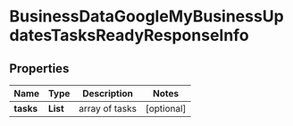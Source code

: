 # BusinessDataGoogleMyBusinessUpdatesTasksReadyResponseInfo


## Properties

| Name | Type | Description | Notes |
|------------ | ------------- | ------------- | -------------|
**tasks** | **List<BusinessDataGoogleMyBusinessUpdatesTasksReadyTaskInfo>** | array of tasks |[optional]|